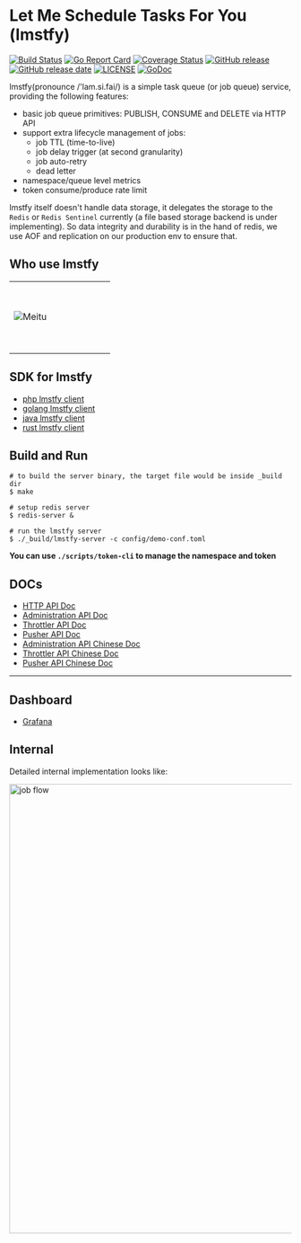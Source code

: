 # Let Me Schedule Tasks For You (lmstfy)
[![Build Status](https://github.com/bitleak/lmstfy/workflows/Lmstfy%20Actions/badge.svg)](https://github.com/bitleak/lmstfy/actions)  [![Go Report Card](https://goreportcard.com/badge/github.com/bitleak/lmstfy)](https://goreportcard.com/report/github.com/bitleak/lmstfy) [![Coverage Status](https://coveralls.io/repos/github/bitleak/lmstfy/badge.svg?branch=add-coverage-reports)](https://coveralls.io/github/bitleak/lmstfy?branch=add-coverage-reports) [![GitHub release](https://img.shields.io/github/tag/bitleak/lmstfy.svg?label=release)](https://github.com/bitleak/lmstfy/releases) [![GitHub release date](https://img.shields.io/github/release-date/bitleak/lmstfy.svg)](https://github.com/bitleak/lmstfy/releases) [![LICENSE](https://img.shields.io/github/license/bitleak/lmstfy.svg)](https://github.com/bitleak/lmstfy/blob/master/LICENSE) [![GoDoc](https://img.shields.io/badge/Godoc-reference-blue.svg)](https://godoc.org/github.com/bitleak/lmstfy)

lmstfy(pronounce /'lam.si.fai/) is a simple task queue (or job queue) service, providing the following features:

- basic job queue primitives: PUBLISH, CONSUME and DELETE via HTTP API
- support extra lifecycle management of jobs:
    * job TTL (time-to-live)
    * job delay trigger (at second granularity)
    * job auto-retry
    * dead letter
- namespace/queue level metrics
- token consume/produce rate limit

lmstfy itself doesn't handle data storage, it delegates the storage to the `Redis` or `Redis Sentinel` currently (a file based
storage backend is under implementing). So data integrity and durability is in the hand of redis,
we use AOF and replication on our production env to ensure that.

## Who use lmstfy 

<table>
<tr>
<td height = "128" width = "164"><img src="https://imgur.com/9X1kc2j.png" alt="Meitu"></td>
</tr>
</table>

## SDK for lmstfy

* [php lmstfy client](https://github.com/bitleak/php-lmstfy-client)
* [golang lmstfy client](https://github.com/bitleak/lmstfy/tree/master/client)
* [java lmstfy client](https://github.com/bitleak/java-lmstfy-client)
* [rust lmstfy client](https://github.com/bitleak/rust-lmstfy-client)

## Build and Run

```shell
# to build the server binary, the target file would be inside _build dir
$ make

# setup redis server
$ redis-server &

# run the lmstfy server
$ ./_build/lmstfy-server -c config/demo-conf.toml
```

**You can use `./scripts/token-cli` to manage the namespace and token**

## DOCs

* [HTTP API Doc](https://github.com/bitleak/lmstfy/blob/master/doc/API.md)
* [Administration API Doc](https://github.com/bitleak/lmstfy/blob/master/doc/administration.en.md)
* [Throttler API Doc](https://github.com/bitleak/lmstfy/blob/master/doc/throttler.en.md)
* [Pusher API Doc](https://github.com/bitleak/lmstfy/blob/master/doc/pusher.en.md)
* [Administration API Chinese Doc](https://github.com/bitleak/lmstfy/blob/master/doc/administration.cn.md)
* [Throttler API Chinese Doc](https://github.com/bitleak/lmstfy/blob/master/doc/throttler.cn.md)
* [Pusher API Chinese Doc](https://github.com/bitleak/lmstfy/blob/master/doc/pusher.cn.md)

---

## Dashboard

* [Grafana](https://grafana.com/grafana/dashboards/12748)

## Internal

Detailed internal implementation looks like:

<img src="https://github.com/bitleak/lmstfy/raw/master/doc/job-flow.png" alt="job flow" width="800px">

